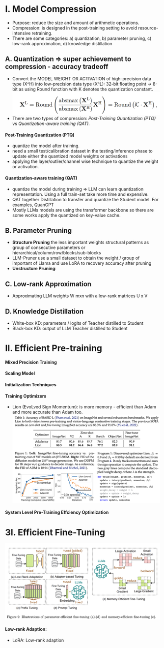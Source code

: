 # I. Model Compression

- Purpose: reduce the size and amount of arithmetic operations.
- Compression: is designed in the post-training setting to avoid resource-intensive retraining.
- There are some categories: a) quantization, b) parameter pruning, c) low-rank approximation, d) knowledge distillation

## A. Quantization => super achievement to compression - accuracy tradeoff

- Convert the MODEL WEIGHT OR ACTIVATION of high-precision data type (X^H) into low-precision data type (X^L): 32-bit floating point -> 8-bit as using Round function with K denotes the quantization constant.![1736774768334](image/effcientLLMs/1736774768334.png)
- There are two types of compression: *Post-Training Quantization (PTQ)* vs *Quantization-aware training (QAT)*.

#### Post-Training Quantization (PTQ)

- quantize the model after training.
- need a small test/calibration dataset in the testing/inference phase to update either the quantized model weights or activations
- applying the layer/outlier/channel wise technique to quantize the weight or activation.

#### Quantization-aware training (QAT)

- quantize the model during training => LLM can learn quantization representation. Using a full train-set take more time and expensive.
- QAT together Distillation to transfer and quantize the Student model. For examples, QuanGPT
- Mostly LLMs models are using the transformer backbone so there are some works apply the quantized on key-value cache.

## B. Parameter Pruning

- **Structure Pruning** the less important weights structural patterns as group of consecutive parameters or hierarchical/column/row/blocks/sub-blocks
- LLM-Pruner use a small dataset to obtain the weight / group of important of Llama and use LoRA to recovery accuracy after pruning
- **Unstructure Pruning**:

## C. Low-rank Approximation

- Approximating LLM weights W mxn with a low-rank matrices U x V

## D. Knowledge Distillation

- White-box KD: parameters / logits of Teacher distilled to Student
- Black-box KD: output of LLM Teacher distilled to Student


# II. Efficient Pre-training

#### Mixed Precision Training 
#### Scaling Model
#### Initialization Techniques
#### Training Optimizers
- Lion (EvoLved Sign Momentum): is more memory - efficient than Adam and more accurate than Adam too.
![Lionresult](image/effcientLLMs/Lionresult.png)

#### System Level Pre-Training Effciency Optimization

# 3I. Efficient Fine-Tuning

![Efficient Fine-Tuning](image/effcientLLMs/efficientfinetuning.png)

#### Low-rank Adaption:
- LoRA: Low-rank adaption